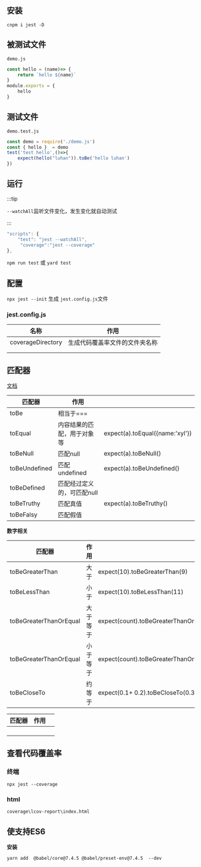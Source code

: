 ## 安装

`cnpm i jest -D`

## 被测试文件

`demo.js`

```js
const hello = (name)=> {
    return `hello ${name}`
}
module.exports = {
    hello
}
```



## 测试文件

`demo.test.js`

```js
const demo = require('./demo.js')
const { hello }  = demo
test('test hello',()=>{
    expect(hello("luhan")).toBe('hello luhan')
})
```



## 运行

:::tip

`--watchAll`监听文件变化，发生变化就自动测试

:::

```js
"scripts": {
    "test": "jest --watchAll",
     "coverage":"jest --coverage"
},
```

`npm run test` 或 `yard test`



## 配置

`npx jest --init` 生成 `jest.config.js`文件

### jest.config.js

| 名称              | 作用                           |
| ----------------- | ------------------------------ |
| coverageDirectory | 生成代码覆盖率文件的文件夹名称 |
|                   |                                |
|                   |                                |

## 匹配器

[文档](https://jestjs.io/docs/en/expect)

| 匹配器        | 作用                       |                                 |
| ------------- | -------------------------- | ------------------------------- |
| toBe          | 相当于===                  |                                 |
| toEqual       | 内容结果的匹配，用于对象等 | expect(a).toEqual({name:'xyl'}) |
| toBeNull      | 匹配null                   | expect(a).toBeNull()            |
| toBeUndefined | 匹配undefined              | expect(a).toBeUndefined()       |
| toBeDefined   | 匹配经过定义的，可匹配null |                                 |
| toBeTruthy    | 匹配真值                   | expect(a).toBeTruthy()          |
| toBeFalsy     | 匹配假值                   |                                 |

**数字相关**

| 匹配器                 | 作用     |                                          |
| ---------------------- | -------- | ---------------------------------------- |
| toBeGreaterThan        | 大于     | expect(10).toBeGreaterThan(9)            |
| toBeLessThan           | 小于     | expect(10).toBeLessThan(11)              |
| toBeGreaterThanOrEqual | 大于等于 | expect(count).toBeGreaterThanOrEqual(10) |
| toBeGreaterThanOrEqual | 小于等于 | expect(count).toBeGreaterThanOrEqual(10) |
| toBeCloseTo            | 约等于   | expect(0.1+ 0.2).toBeCloseTo(0.3)        |

| 匹配器 | 作用 |      |
| ------ | ---- | ---- |
|        |      |      |
|        |      |      |
|        |      |      |
|        |      |      |

## 查看代码覆盖率

### 终端

`npx jest --coverage`

### html

`coverage\lcov-report\index.html`

## 使支持ES6

**安装**

`yarn add  @babel/core@7.4.5 @babel/preset-env@7.4.5  --dev`




